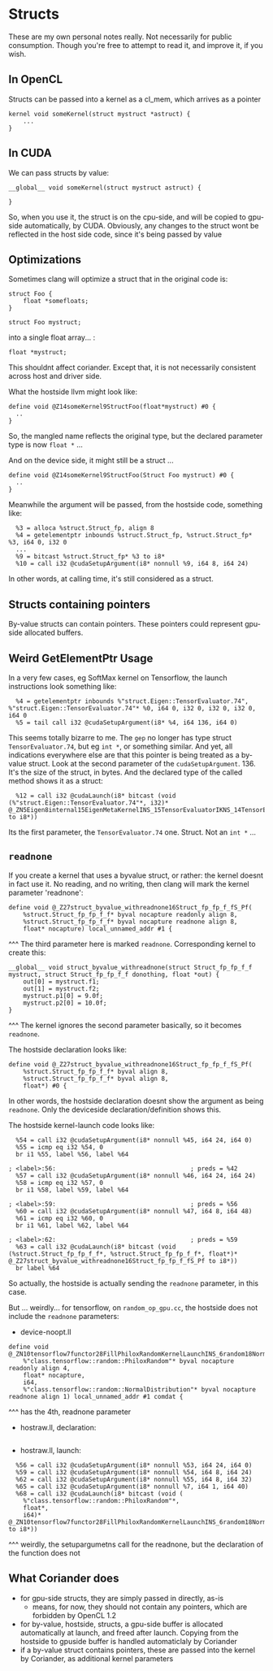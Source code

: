 # Structs

These are my own personal notes really. Not necessarily for public consumption. Though you're free to attempt to read it, and
improve it, if you wish.

## In OpenCL

Structs can be passed into a kernel as a cl_mem, which arrives as a pointer

```
kernel void someKernel(struct mystruct *astruct) {
    ...
}
```

## In CUDA

We can pass structs by value:

```
__global__ void someKernel(struct mystruct astruct) {
    
}
```

So, when you use it, the struct is on the cpu-side, and will be copied to gpu-side automatically, by CUDA. Obviously, any changes to the struct wont be reflected in the host side code, since it's being passed by value

## Optimizations

Sometimes clang will optimize a struct that in the original code is:

```
struct Foo {
    float *somefloats;
}

struct Foo mystruct;
```

into a single float array... :
```
float *mystruct;
```

This shouldnt affect coriander. Except that, it is not necessarily consistent across host and driver side.

What the hostside llvm might look like:
```
define void @Z14someKernel9StructFoo(float*mystruct) #0 {
  ..
}
```
So, the mangled name reflects the original type, but the declared parameter type is now `float *` ...

And on the device side, it might still be a struct ...
```
define void @Z14someKernel9StructFoo(Struct Foo mystruct) #0 {
  ..
}
```

Meanwhile the argument will be passed, from the hostside code, something like:
```
  %3 = alloca %struct.Struct_fp, align 8
  %4 = getelementptr inbounds %struct.Struct_fp, %struct.Struct_fp* %3, i64 0, i32 0
  ...
  %9 = bitcast %struct.Struct_fp* %3 to i8*
  %10 = call i32 @cudaSetupArgument(i8* nonnull %9, i64 8, i64 24)
```

In other words, at calling time, it's still considered as a struct.

## Structs containing pointers

By-value structs can contain pointers. These pointers could represent gpu-side allocated buffers.

## Weird GetElementPtr Usage

In a very few cases, eg SoftMax kernel on Tensorflow, the launch instructions look something like:

```
  %4 = getelementptr inbounds %"struct.Eigen::TensorEvaluator.74", %"struct.Eigen::TensorEvaluator.74"* %0, i64 0, i32 0, i32 0, i32 0, i64 0
  %5 = tail call i32 @cudaSetupArgument(i8* %4, i64 136, i64 0)
```

This seems totally bizarre to me. The `gep` no longer has type struct `TensorEvaluator.74`, but eg `int *`, or something similar. And yet, all indications everywhere else are that this pointer is being treated as a by-value struct.  Look at the second parameter of the `cudaSetupArgument`. 136. It's the size of the struct, in bytes.  And the declared type of the called method shows it as a struct:

```
  %12 = call i32 @cudaLaunch(i8* bitcast (void (%"struct.Eigen::TensorEvaluator.74"*, i32)* @_ZN5Eigen8internal15EigenMetaKernelINS_15TensorEvaluatorIKNS_14TensorEvalToOpIKNS_17TensorReductionOpINS0_10SumReducerIfEEKNS_6DSizesIiLi1EEEKNS_18TensorCwiseUnaryOpINS0_13scalar_exp_opIfEEKNS_9TensorMapINS_6TensorIfLi2ELi1EiEELi16ENS_11MakePointerEEEEESG_EESG_EENS_9GpuDeviceEEEiEEvT_T0_ to i8*))
```

Its the first parameter, the `TensorEvaluator.74` one. Struct. Not an `int *` ...

## `readnone`

If you create a kernel that uses a byvalue struct, or rather: the kernel doesnt in fact use it. No reading, and no writing, then clang will mark the kernel parameter 'readnone':

```
define void @_Z27struct_byvalue_withreadnone16Struct_fp_fp_f_fS_Pf(
    %struct.Struct_fp_fp_f_f* byval nocapture readonly align 8,
    %struct.Struct_fp_fp_f_f* byval nocapture readnone align 8,
    float* nocapture) local_unnamed_addr #1 {
```
^^^ The third parameter here is marked `readnone`.  Corresponding kernel to create this:
```
__global__ void struct_byvalue_withreadnone(struct Struct_fp_fp_f_f mystruct, struct Struct_fp_fp_f_f donothing, float *out) {
    out[0] = mystruct.f1;
    out[1] = mystruct.f2;
    mystruct.p1[0] = 9.0f;
    mystruct.p2[0] = 10.0f;
}
```
^^^ The kernel ignores the second parameter basically, so it becomes `readnone`.

The hostside declaration looks like:
```
define void @_Z27struct_byvalue_withreadnone16Struct_fp_fp_f_fS_Pf(
    %struct.Struct_fp_fp_f_f* byval align 8,
    %struct.Struct_fp_fp_f_f* byval align 8,
    float*) #0 {
```

In other words, the hostside declaration doesnt show the argument as being `readnone`. Only the deviceside declaration/definition shows this.

The hostside kernel-launch code looks like:

```
  %54 = call i32 @cudaSetupArgument(i8* nonnull %45, i64 24, i64 0)
  %55 = icmp eq i32 %54, 0
  br i1 %55, label %56, label %64

; <label>:56:                                     ; preds = %42
  %57 = call i32 @cudaSetupArgument(i8* nonnull %46, i64 24, i64 24)
  %58 = icmp eq i32 %57, 0
  br i1 %58, label %59, label %64

; <label>:59:                                     ; preds = %56
  %60 = call i32 @cudaSetupArgument(i8* nonnull %47, i64 8, i64 48)
  %61 = icmp eq i32 %60, 0
  br i1 %61, label %62, label %64

; <label>:62:                                     ; preds = %59
  %63 = call i32 @cudaLaunch(i8* bitcast (void (%struct.Struct_fp_fp_f_f*, %struct.Struct_fp_fp_f_f*, float*)* @_Z27struct_byvalue_withreadnone16Struct_fp_fp_f_fS_Pf to i8*))
  br label %64
```

So actually, the hostside is actually sending the `readnone` parameter, in this case.

But ... weirdly... for tensorflow, on `random_op_gpu.cc`, the hostside does not include the `readnone` parameters:

- device-noopt.ll
```
define void @_ZN10tensorflow7functor28FillPhiloxRandomKernelLaunchINS_6random18NormalDistributionINS2_12PhiloxRandomEfEEEEvS4_PNT_17ResultElementTypeExS6_(
    %"class.tensorflow::random::PhiloxRandom"* byval nocapture readonly align 4,
    float* nocapture,
    i64,
    %"class.tensorflow::random::NormalDistribution"* byval nocapture readnone align 1) local_unnamed_addr #1 comdat {
```
^^^ has the 4th, readnone parameter

- hostraw.ll, declaration:
```
```

- hostraw.ll, launch:
```
  %56 = call i32 @cudaSetupArgument(i8* nonnull %53, i64 24, i64 0)
  %59 = call i32 @cudaSetupArgument(i8* nonnull %54, i64 8, i64 24)
  %62 = call i32 @cudaSetupArgument(i8* nonnull %55, i64 8, i64 32)
  %65 = call i32 @cudaSetupArgument(i8* nonnull %7, i64 1, i64 40)
  %68 = call i32 @cudaLaunch(i8* bitcast (void (
    %"class.tensorflow::random::PhiloxRandom"*,
    float*,
    i64)* @_ZN10tensorflow7functor28FillPhiloxRandomKernelLaunchINS_6random18NormalDistributionINS2_12PhiloxRandomEfEEEEvS4_PNT_17ResultElementTypeExS6_ to i8*))
```
^^^ weirdly, the setupargumetns call for the readnone, but the declaration of the function does not

## What Coriander does

- for gpu-side structs, they are simply passed in directly, as-is
  - means, for now, they should not contain any pointers, which are forbidden by OpenCL 1.2
- for by-value, hostside, structs, a gpu-side buffer is allocated automatically at launch, and freed after launch.  Copying from the hostside to gpuside buffer is handled automaticlaly by Coriander
- if a by-value struct contains pointers, these are passed into the kernel by Coriander, as additional kernel parameters
